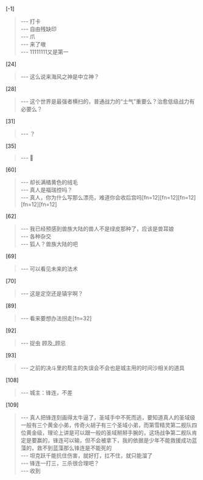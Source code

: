 
[-1] 
>--- 打卡<br>
>--- 自由残缺印<br>
>--- 爪<br>
>--- 来了嗷<br>
>--- 11111111又是第一<br>

[24] 
>--- 这么说来海风之神是中立神？<br>

[28] 
>--- 这个世界是最强者横扫的，普通战力的“士气”重要么？治愈低级战力有必要么？<br>

[31] 
>--- ？<br>

[35] 
>--- 🧐<br>

[60] 
>--- 却长满橘黄色的绒毛<br>
>--- 真人是福瑞控吗？<br>
>--- 真人，你为什么写那么漂亮，难道你会收后宫吗[fn=12][fn=12][fn=12][fn=12][fn=12]<br>

[62] 
>--- 我已经预感到兽族大陆的兽人不是绿皮那种了，应该是兽耳娘<br>
>--- 各种杂交<br>
>--- 狐人？兽族大陆的吧<br>

[69] 
>--- 可以看见未来的法术<br>

[70] 
>--- 这是定空还是镇宇啊？<br>

[89] 
>--- 看来要想办法拐走[fn=32]<br>

[92] 
>--- 捉虫 顾及_顾忌<br>

[93] 
>--- 之前的决斗里的帮主的失误会不会也是城主用的时间沙相关的道具<br>

[108] 
>--- 城主：锋连，不差<br>

[109] 
>--- 真人把锋连刻画得太牛逼了，圣域手中不死而逃，要知道真人的圣域级一般有三个黄金小弟，传奇火胡子有三个圣域小弟，而第雪精灵第二舰队四位黄金级，理论上讲是可以跟一般的圣域掰掰手腕的，这场战争第二舰队肯定是要赢的，锋连可以输，但不会被拿下，我的依据是少年不能救援成功蓝藻的，救不到蓝藻那么锋连是不能死的<br>
>--- 坦克跃千能抗住伤害，就好打，扛不住，就只能溜了<br>
>--- 锋连一打三，三杀很合理吧？<br>
>--- 收到<br>
